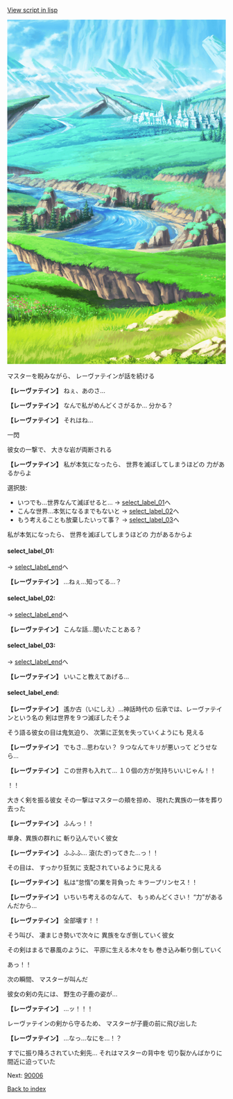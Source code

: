 [View script in lisp](../scripts/10028202.txt)

![plain.png](../images/backgrounds/plain.png)

マスターを睨みながら、
レーヴァテインが話を続ける

**【レーヴァテイン】**
ねぇ、あのさ…

**【レーヴァテイン】**
なんで私がめんどくさがるか…
分かる？

**【レーヴァテイン】**
それはね…

一閃

彼女の一撃で、
大きな岩が両断される

**【レーヴァテイン】**
私が本気になったら、
世界を滅ぼしてしまうほどの
力があるからよ

選択肢:
- いつでも…世界なんて滅ぼせると… → [select_label_01](#select_label_01)へ
- こんな世界…本気になるまでもないと → [select_label_02](#select_label_02)へ
- もう考えることも放棄したいって事？ → [select_label_03](#select_label_03)へ

私が本気になったら、
世界を滅ぼしてしまうほどの
力があるからよ

#### select_label_01:
 → [select_label_end](#select_label_end)へ

**【レーヴァテイン】**
…ねぇ…知ってる…？

#### select_label_02:
 → [select_label_end](#select_label_end)へ

**【レーヴァテイン】**
こんな話…聞いたことある？

#### select_label_03:
 → [select_label_end](#select_label_end)へ

**【レーヴァテイン】**
いいこと教えてあげる…

#### select_label_end:

**【レーヴァテイン】**
遙か古（いにしえ）…神話時代の
伝承では、レーヴァテインという名の
剣は世界を９つ滅ぼしたそうよ

そう語る彼女の目は鬼気迫り、
次第に正気を失っていくようにも
見える

**【レーヴァテイン】**
でもさ…思わない？
９つなんてキリが悪いって
どうせなら…

**【レーヴァテイン】**
この世界も入れて…
１０個の方が気持ちいいじゃん！！

！！

大きく剣を振る彼女
その一撃はマスターの頬を掠め、
現れた異族の一体を葬り去った

**【レーヴァテイン】**
ふんっ！！

単身、異族の群れに
斬り込んでいく彼女

**【レーヴァテイン】**
ふふふ…
滾(たぎ)ってきた…っ！！

その目は、
すっかり狂気に
支配されているように見える

**【レーヴァテイン】**
私は“怠惰”の業を背負った
キラープリンセス！！

**【レーヴァテイン】**
いちいち考えるのなんて、
もぅめんどくさい！
“力”があるんだから…

**【レーヴァテイン】**
全部壊す！！

そう叫び、
凄まじき勢いで次々に
異族をなぎ倒していく彼女

その剣はまるで暴風のように、
平原に生える木々をも
巻き込み斬り倒していく

あっ！！

次の瞬間、
マスターが叫んだ

彼女の剣の先には、
野生の子鹿の姿が…

**【レーヴァテイン】**
…ッ！！！

レーヴァテインの剣から守るため、
マスターが子鹿の前に飛び出した

**【レーヴァテイン】**
…なっ…なにを…！？

すでに振り降ろされていた剣先…
それはマスターの背中を
切り裂かんばかりに間近に迫っていた


Next: [90006](90006.md)

[Back to index](index.md)
